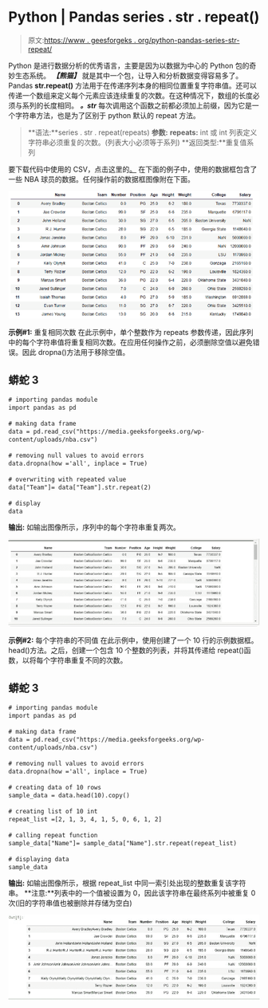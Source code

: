 # Python | Pandas series . str . repeat()

> 原文:[https://www . geesforgeks . org/python-pandas-series-str-repeat/](https://www.geeksforgeeks.org/python-pandas-series-str-repeat/)

Python 是进行数据分析的优秀语言，主要是因为以数据为中心的 Python 包的奇妙生态系统。 ***【熊猫】*** 就是其中一个包，让导入和分析数据变得容易多了。
Pandas **str.repeat()** 方法用于在传递序列本身的相同位置重复字符串值。还可以传递一个数组来定义每个元素应该连续重复的次数。在这种情况下，数组的长度必须与系列的长度相同。
***。str*** 每次调用这个函数之前都必须加上前缀，因为它是一个字符串方法，也是为了区别于 python 默认的 repeat 方法。

> **语法:**series . str . repeat(repeats)
> **参数:**
> **repeats:** int 或 int 列表定义字符串必须重复的次数。(列表大小必须等于系列)
> **返回类型:**重复值系列

要下载代码中使用的 CSV，点击这里的[。](https://media.geeksforgeeks.org/wp-content/uploads/nba.csv)
在下面的例子中，使用的数据框包含了一些 NBA 球员的数据。任何操作前的数据框图像附在下面。

![](img/059440a9724a31605af091e2c484fb0c.png)

**示例#1:** 重复相同次数
在此示例中，单个整数作为 repeats 参数传递，因此序列中的每个字符串值将重复相同次数。在应用任何操作之前，必须删除空值以避免错误。因此 dropna()方法用于移除空值。

## 蟒蛇 3

```
# importing pandas module
import pandas as pd

# making data frame
data = pd.read_csv("https://media.geeksforgeeks.org/wp-content/uploads/nba.csv")

# removing null values to avoid errors
data.dropna(how ='all', inplace = True)

# overwriting with repeated value
data["Team"]= data["Team"].str.repeat(2)

# display
data
```

**输出:**
如输出图像所示，序列中的每个字符串重复两次。

![](img/15c93fdec46ad234fe1c035442787d66.png)

**示例#2:** 每个字符串的不同值
在此示例中，使用创建了一个 10 行的示例数据框。head()方法。之后，创建一个包含 10 个整数的列表，并将其传递给 repeat()函数，以将每个字符串重复不同的次数。

## 蟒蛇 3

```
# importing pandas module
import pandas as pd

# making data frame
data = pd.read_csv("https://media.geeksforgeeks.org/wp-content/uploads/nba.csv")

# removing null values to avoid errors
data.dropna(how ='all', inplace = True)

# creating data of 10 rows
sample_data = data.head(10).copy()

# creating list of 10 int
repeat_list =[2, 1, 3, 4, 1, 5, 0, 6, 1, 2]

# calling repeat function
sample_data["Name"]= sample_data["Name"].str.repeat(repeat_list)

# displaying data
sample_data
```

**输出:**
如输出图像所示，根据 repeat_list 中同一索引处出现的整数重复该字符串。
**注意:**列表中的一个值被设置为 0，因此该字符串在最终系列中被重复 0 次(旧的字符串值也被删除并存储为空白)

![](img/042e9a76edf9d246a9ba847cee9d8806.png)